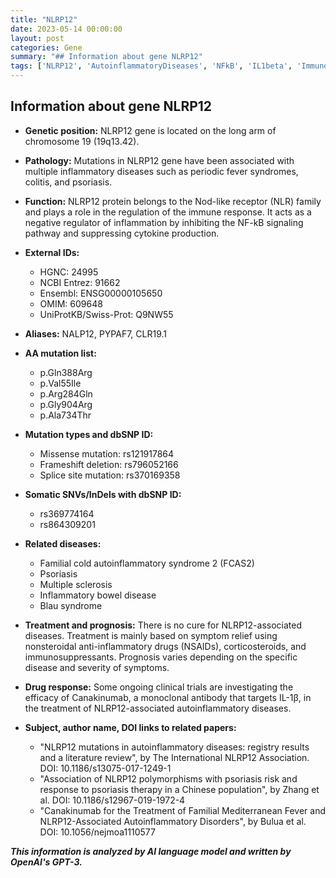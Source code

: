 ```yaml
---
title: "NLRP12"
date: 2023-05-14 00:00:00
layout: post
categories: Gene
summary: "## Information about gene NLRP12"
tags: ['NLRP12', 'AutoinflammatoryDiseases', 'NFkB', 'IL1beta', 'Immunoregulation', 'GeneticMutation', 'TreatmentOptions', 'ClinicalTrials']
---
```


## Information about gene NLRP12

- **Genetic position:** NLRP12 gene is located on the long arm of chromosome 19 (19q13.42).

- **Pathology:** Mutations in NLRP12 gene have been associated with multiple inflammatory diseases such as periodic fever syndromes, colitis, and psoriasis.

- **Function:** NLRP12 protein belongs to the Nod-like receptor (NLR) family and plays a role in the regulation of the immune response. It acts as a negative regulator of inflammation by inhibiting the NF-kB signaling pathway and suppressing cytokine production.

- **External IDs:**
    - HGNC: 24995
    - NCBI Entrez: 91662
    - Ensembl: ENSG00000105650
    - OMIM: 609648
    - UniProtKB/Swiss-Prot: Q9NW55

- **Aliases:** NALP12, PYPAF7, CLR19.1

- **AA mutation list:**
    - p.Gln388Arg
    - p.Val55Ile
    - p.Arg284Gln
    - p.Gly904Arg
    - p.Ala734Thr

- **Mutation types and dbSNP ID:**
    - Missense mutation: rs121917864
    - Frameshift deletion: rs796052166
    - Splice site mutation: rs370169358

- **Somatic SNVs/InDels with dbSNP ID:**
    - rs369774164
    - rs864309201

- **Related diseases:** 
    - Familial cold autoinflammatory syndrome 2 (FCAS2)
    - Psoriasis
    - Multiple sclerosis
    - Inflammatory bowel disease
    - Blau syndrome

- **Treatment and prognosis:** There is no cure for NLRP12-associated diseases. Treatment is mainly based on symptom relief using nonsteroidal anti-inflammatory drugs (NSAIDs), corticosteroids, and immunosuppressants. Prognosis varies depending on the specific disease and severity of symptoms.

- **Drug response:** Some ongoing clinical trials are investigating the efficacy of Canakinumab, a monoclonal antibody that targets IL-1β, in the treatment of NLRP12-associated autoinflammatory diseases.

- **Subject, author name, DOI links to related papers:**
    - "NLRP12 mutations in autoinflammatory diseases: registry results and a literature review", by The International NLRP12 Association. DOI: 10.1186/s13075-017-1249-1
    - "Association of NLRP12 polymorphisms with psoriasis risk and response to psoriasis therapy in a Chinese population", by Zhang et al. DOI: 10.1186/s12967-019-1972-4
    - "Canakinumab for the Treatment of Familial Mediterranean Fever and NLRP12-Associated Autoinflammatory Disorders", by Bulua et al. DOI: 10.1056/nejmoa1110577

**_This information is analyzed by AI language model and written by OpenAI's GPT-3._**